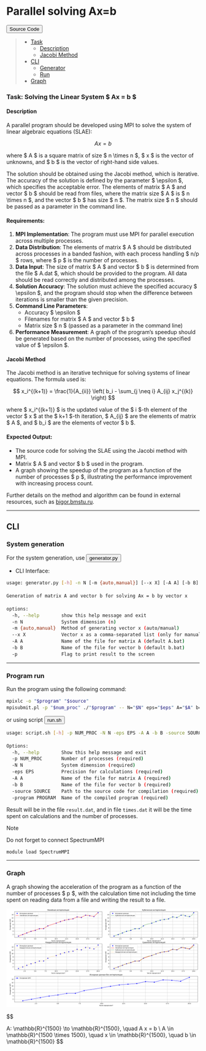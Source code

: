 # Parallel solving Ax=b
<a href="prac/test.c"><button>Source Code</button></a>

> - [Task](#task-solving-the-linear-system) 
>   - [Description](#description) 
>   - [Jacobi Method](#jacobi-method)
> - [CLI](#cli)
>   - [Generator](#system-generation)
>   - [Run](#program-run)
> - [Graph](#graph)
### Task: Solving the Linear System $ Ax = b $
#### Description
A parallel program should be developed using MPI to solve the system of linear algebraic equations (SLAE):

$$Ax = b$$


where $ A $ is a square matrix of size $ n \times n $, $ x $ is the vector of unknowns, and $ b $ is the vector of right-hand side values.

The solution should be obtained using the Jacobi method, which is iterative. The accuracy of the solution is defined by the parameter $ \epsilon $, which specifies the acceptable error. The elements of matrix $ A $ and vector $ b $ should be read from files, where the matrix size $ A $ is $ n \times n $, and the vector $ b $ has size $ n $. The matrix size $ n $ should be passed as a parameter in the command line.

#### Requirements:
1. **MPI Implementation**: The program must use MPI for parallel execution across multiple processes.
2. **Data Distribution**: The elements of matrix $ A $ should be distributed across processes in a banded fashion, with each process handling $ n/p $ rows, where $ p $ is the number of processes.
3. **Data Input**: The size of matrix $ A $ and vector $ b $ is determined from the file $ A.dat $, which should be provided to the program. All data should be read correctly and distributed among the processes.
4. **Solution Accuracy**: The solution must achieve the specified accuracy $ \epsilon $, and the program should stop when the difference between iterations is smaller than the given precision.
5. **Command Line Parameters**:
   - Accuracy $ \epsilon $
   - Filenames for matrix $ A $ and vector $ b $
   - Matrix size $ n $ (passed as a parameter in the command line)
6. **Performance Measurement**: A graph of the program’s speedup should be generated based on the number of processes, using the specified value of $ \epsilon $.

#### Jacobi Method
The Jacobi method is an iterative technique for solving systems of linear equations. The formula used is:

$$
x_i^{(k+1)} = \frac{1}{A_{ii}} \left( b_i - \sum_{j \neq i} A_{ij} x_j^{(k)} \right)
$$

where $ x_i^{(k+1)} $ is the updated value of the $ i $-th element of the vector $ x $ at the $ k+1 $-th iteration, $ A_{ij} $ are the elements of matrix $ A $, and $ b_i $ are the elements of vector $ b $.

#### Expected Output:
- The source code for solving the SLAE using the Jacobi method with MPI.
- Matrix $ A $ and vector $ b $ used in the program.
- A graph showing the speedup of the program as a function of the number of processes $ p $, illustrating the performance improvement with increasing process count.

Further details on the method and algorithm can be found in external resources, such as [bigor.bmstu.ru](http://bigor.bmstu.ru/?cnt/?doc=Parallel/ch030203.mod).

---

## CLI
### System generation

For the system generation, use <a href="prac/generator.py"><button>generator.py</button></a>

- CLI Interface:
```bash
usage: generator.py [-h] -n N [-m {auto,manual}] [--x X] [-A A] [-b B] [-p]

Generation of matrix A and vector b for solving Ax = b by vector x

options:
  -h, --help        show this help message and exit
  -n N              System dimension (n)
  -m {auto,manual}  Method of generating vector x (auto/manual)
  --x X             Vector x as a comma-separated list (only for manual)      
  -A A              Name of the file for matrix A (default A.bat)
  -b B              Name of the file for vector b (default b.bat)
  -p                Flag to print result to the screen
```

---
### Program run
Run the program using the following command:

```bash
mpixlc -o "$program" "$source"
mpisubmit.pl -p "$num_proc" ./"$program" -- N="$N" eps="$eps" A="$A" b="$b"
```
or using script <a href="prac/run.sh"><button>run.sh</button></a>
```bash
usage: script.sh [-h] -p NUM_PROC -N N -eps EPS -A A -b B -source SOURCE -program PROGRAM

Options:
  -h, --help        Show this help message and exit
  -p NUM_PROC       Number of processes (required)
  -N N              System dimension (required)
  -eps EPS          Precision for calculations (required)
  -A A              Name of the file for matrix A (required)
  -b B              Name of the file for vector b (required)
  -source SOURCE    Path to the source code for compilation (required)
  -program PROGRAM  Name of the compiled program (required)
```

Result will be in the file `result.dat`, and in file `times.dat`
it will be the time spent on calculations and the number of processes.

> [!NOTE]
> Do not forget to connect SpectrumMPI 
> ```bash
> module load SpectrumMPI
> ```

---
### Graph
A graph showing the acceleration of the program as a function of the number of processes $ p $, with the calculation time not including the time spent on reading data from a file and writing the result to a file.

![acceleration](Graph/Figure_1.png)

$$

A: \mathbb{R}^{1500} \to \mathbb{R}^{1500}, \quad A x = b \\
A \in \mathbb{R}^{1500 \times 1500}, \quad x \in \mathbb{R}^{1500}, \quad b \in \mathbb{R}^{1500}
$$

